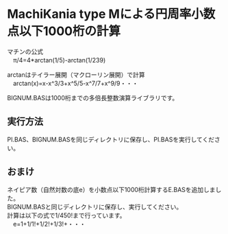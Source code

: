 # MachiKania type Mによる円周率小数点以下1000桁の計算
マチンの公式  
　π/4=4*arctan(1/5)-arctan(1/239)  
  
arctanはテイラー展開（マクローリン展開）で計算  
　arctan(x)=x-x^3/3+x^5/5-x^7/7+x^9/9・・・  
  
BIGNUM.BASは1000桁までの多倍長整数演算ライブラリです。  
## 実行方法
PI.BAS、BIGNUM.BASを同じディレクトリに保存し、PI.BASを実行してください。  
  
## おまけ
ネイピア数（自然対数の底e）を小数点以下1000桁計算するE.BASを追加しました。  
BIGNUM.BASと同じディレクトリに保存し、実行してください。  
計算は以下の式で1/450!まで行っています。  
　e=1+1/1!+1/2!+1/3!+・・・
